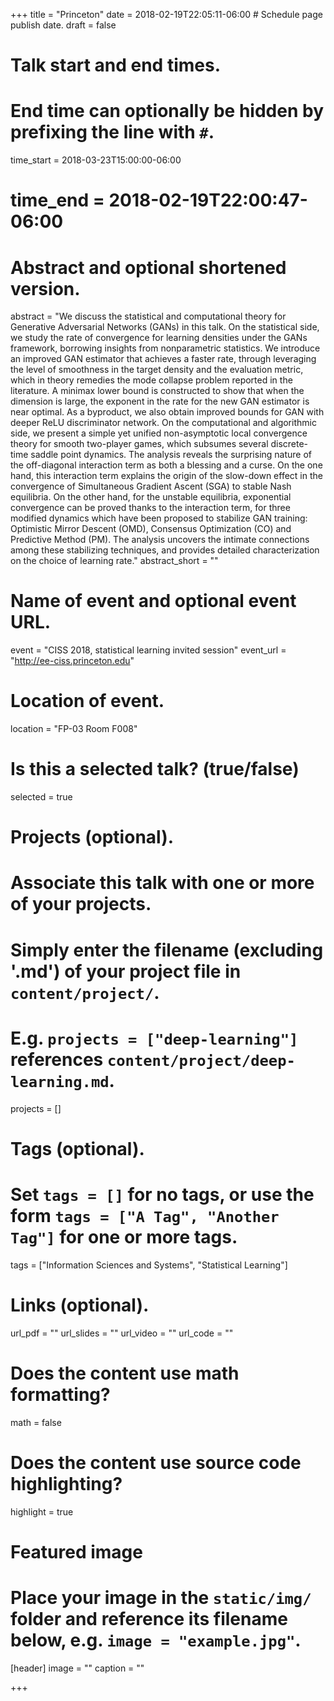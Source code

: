 +++
title = "Princeton"
date = 2018-02-19T22:05:11-06:00  # Schedule page publish date.
draft = false

# Talk start and end times.
#   End time can optionally be hidden by prefixing the line with `#`.
time_start = 2018-03-23T15:00:00-06:00
# time_end = 2018-02-19T22:00:47-06:00

# Abstract and optional shortened version.
abstract = "We discuss the statistical and computational theory for Generative Adversarial Networks (GANs) in this talk. On the statistical side, we study the rate of convergence for learning densities under the GANs framework, borrowing insights from nonparametric statistics. We introduce an improved GAN estimator that achieves a faster rate, through leveraging the level of smoothness in the target density and the evaluation metric, which in theory remedies the mode collapse problem reported in the literature. A minimax lower bound is constructed to show that when the dimension is large, the exponent in the rate for the new GAN estimator is near optimal. As a byproduct, we also obtain improved bounds for GAN with deeper ReLU discriminator network. On the computational and algorithmic side, we present a simple yet unified non-asymptotic local convergence theory for smooth two-player games, which subsumes several discrete-time saddle point dynamics. The analysis reveals the surprising nature of the off-diagonal interaction term as both a blessing and a curse. On the one hand, this interaction term explains the origin of the slow-down effect in the convergence of Simultaneous Gradient Ascent (SGA) to stable Nash equilibria. On the other hand, for the unstable equilibria, exponential convergence can be proved thanks to the interaction term, for three modified dynamics which have been proposed to stabilize GAN training: Optimistic Mirror Descent (OMD), Consensus Optimization (CO) and Predictive Method (PM). The analysis uncovers the intimate connections among these stabilizing techniques, and provides detailed characterization on the choice of learning rate."
abstract_short = ""

# Name of event and optional event URL.
event = "CISS 2018, statistical learning invited session"
event_url = "http://ee-ciss.princeton.edu"

# Location of event.
location = "FP-03 Room F008"

# Is this a selected talk? (true/false)
selected = true

# Projects (optional).
#   Associate this talk with one or more of your projects.
#   Simply enter the filename (excluding '.md') of your project file in `content/project/`.
#   E.g. `projects = ["deep-learning"]` references `content/project/deep-learning.md`.
projects = []

# Tags (optional).
#   Set `tags = []` for no tags, or use the form `tags = ["A Tag", "Another Tag"]` for one or more tags.
tags = ["Information Sciences and Systems", "Statistical Learning"]

# Links (optional).
url_pdf = ""
url_slides = ""
url_video = ""
url_code = ""

# Does the content use math formatting?
math = false

# Does the content use source code highlighting?
highlight = true

# Featured image
# Place your image in the `static/img/` folder and reference its filename below, e.g. `image = "example.jpg"`.
[header]
image = ""
caption = ""

+++
